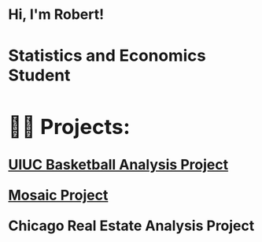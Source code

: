 <h1>Hi, I'm Robert! <br/><a <h1>
<h3> Statistics and Economics Student</h3>

<h2>👨‍💻 Projects:</h2>

[UIUC Basketball Analysis Project](https://github.com/robertfrank1007/Illinois-Baketball-Project)

[Mosaic Project](https://github.com/robertfrank1007/Mosaic-Project/tree/main)

Chicago Real Estate Analysis Project
